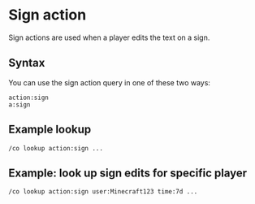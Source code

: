 # Sign action

Sign actions are used when a player edits the text on a sign.

## Syntax

You can use the sign action query in one of these two ways:

```
action:sign
a:sign
```

## Example lookup

```
/co lookup action:sign ...
```

## Example: look up sign edits for specific player

```
/co lookup action:sign user:Minecraft123 time:7d ...
```

